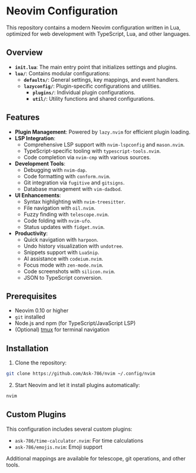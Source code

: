 # Neovim Configuration

This repository contains a modern Neovim configuration written in Lua, optimized for web development with TypeScript, Lua, and other languages.

## Overview

- **`init.lua`**: The main entry point that initializes settings and plugins.
- **`lua/`**: Contains modular configurations:
  - **`defaults/`**: General settings, key mappings, and event handlers.
  - **`lazyconfig/`**: Plugin-specific configurations and utilities.
    - **`plugins/`**: Individual plugin configurations.
    - **`util/`**: Utility functions and shared configurations.

## Features

- **Plugin Management**: Powered by `lazy.nvim` for efficient plugin loading.
- **LSP Integration**:
  - Comprehensive LSP support with `nvim-lspconfig` and `mason.nvim`.
  - TypeScript-specific tooling with `typescript-tools.nvim`.
  - Code completion via `nvim-cmp` with various sources.
- **Development Tools**:
  - Debugging with `nvim-dap`.
  - Code formatting with `conform.nvim`.
  - Git integration via `fugitive` and `gitsigns`.
  - Database management with `vim-dadbod`.
- **UI Enhancements**:
  - Syntax highlighting with `nvim-treesitter`.
  - File navigation with `oil.nvim`.
  - Fuzzy finding with `telescope.nvim`.
  - Code folding with `nvim-ufo`.
  - Status updates with `fidget.nvim`.
- **Productivity**:
  - Quick navigation with `harpoon`.
  - Undo history visualization with `undotree`.
  - Snippets support with `LuaSnip`.
  - AI assistance with `codeium.nvim`.
  - Focus mode with `zen-mode.nvim`.
  - Code screenshots with `silicon.nvim`.
  - JSON to TypeScript conversion.

## Prerequisites

- Neovim 0.10 or higher
- `git` installed
- Node.js and npm (for TypeScript/JavaScript LSP)
- (Optional) [tmux](https://github.com/tmux/tmux) for terminal navigation

## Installation

1. Clone the repository:

```bash
git clone https://github.com/Ask-786/nvim ~/.config/nvim
```

2. Start Neovim and let it install plugins automatically:

```bash
nvim
```

## Custom Plugins

This configuration includes several custom plugins:
- `ask-786/time-calculator.nvim`: For time calculations
- `ask-786/emojis.nvim`: Emoji support

Additional mappings are available for telescope, git operations, and other tools.
